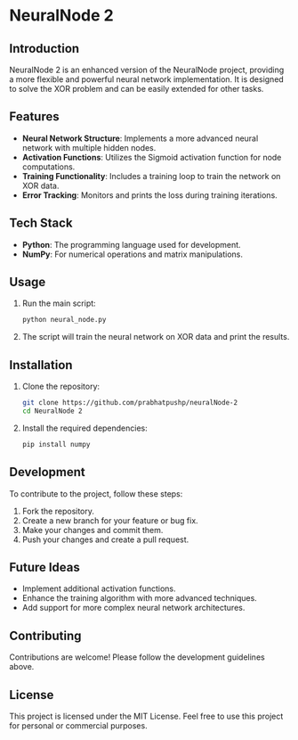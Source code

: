 # NeuralNode 2

## Introduction
NeuralNode 2 is an enhanced version of the NeuralNode project, providing a more flexible and powerful neural network implementation. It is designed to solve the XOR problem and can be easily extended for other tasks.

## Features
- **Neural Network Structure**: Implements a more advanced neural network with multiple hidden nodes.
- **Activation Functions**: Utilizes the Sigmoid activation function for node computations.
- **Training Functionality**: Includes a training loop to train the network on XOR data.
- **Error Tracking**: Monitors and prints the loss during training iterations.

## Tech Stack
- **Python**: The programming language used for development.
- **NumPy**: For numerical operations and matrix manipulations.

## Usage
1. Run the main script:
   ```bash
   python neural_node.py
   ```
2. The script will train the neural network on XOR data and print the results.

## Installation
1. Clone the repository:
   ```bash
   git clone https://github.com/prabhatpushp/neuralNode-2
   cd NeuralNode 2
   ```
2. Install the required dependencies:
   ```bash
   pip install numpy
   ```

## Development
To contribute to the project, follow these steps:
1. Fork the repository.
2. Create a new branch for your feature or bug fix.
3. Make your changes and commit them.
4. Push your changes and create a pull request.

## Future Ideas
- Implement additional activation functions.
- Enhance the training algorithm with more advanced techniques.
- Add support for more complex neural network architectures.

## Contributing
Contributions are welcome! Please follow the development guidelines above.

## License
This project is licensed under the MIT License. Feel free to use this project for personal or commercial purposes. 
